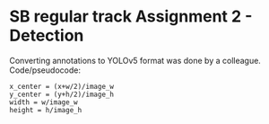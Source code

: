 # SB regular track Assignment 2 - Detection

Converting annotations to YOLOv5 format was done by a colleague. Code/pseudocode:

```
x_center = (x+w/2)/image_w
y_center = (y+h/2)/image_h
width = w/image_w
height = h/image_h
```
